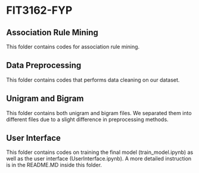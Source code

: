 # FIT3162-FYP

## Association Rule Mining
This folder contains codes for association rule mining. 

## Data Preprocessing
This folder contains codes that performs data cleaning on our dataset.

## Unigram and Bigram
This folder contains both unigram and bigram files. We separated them into different files due to 
a slight difference in preprocessing methods. 

## User Interface
This folder contains codes on training the final model (train_model.ipynb) as well as the user interface (UserInterface.ipynb).
A more detailed instruction is in the README.MD inside this folder.
